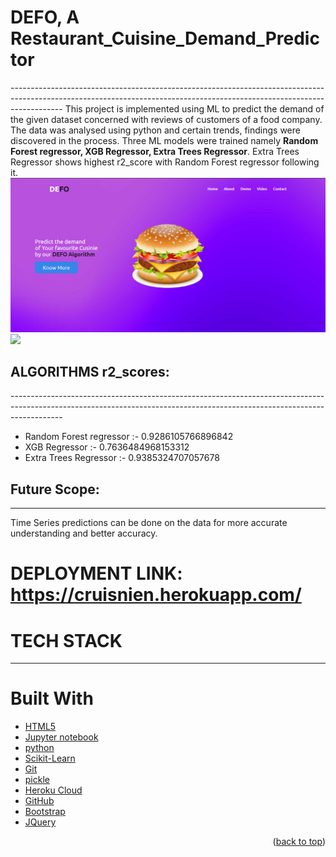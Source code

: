 <h1><b>DEFO</b>, A Restaurant_Cuisine_Demand_Predictor </h1>
-------------------------------------------------------------------------------------------------------------------------------------------------------------------------
This project is implemented using ML to predict the demand of the given dataset concerned with reviews of customers of a food company. The data was analysed using python and certain trends, findings were discovered in the process. Three ML models were trained namely <b>Random Forest regressor, XGB Regressor, Extra Trees Regressor</b>. Extra Trees Regressor shows highest r2_score with Random Forest regressor following it.


<img src="readmetemp/images/burgir.png">
<img src="readmetemp/images/burger-burgir.gif">

<h2>ALGORITHMS r2_scores: </h2>
-------------------------------------------------------------------------------------------------------------------------------------------------------------------------
<ul>
  <li> Random Forest regressor :- 0.9286105766896842 </li>
<li>  XGB Regressor :- 0.7636484968153312 </li>
  <li> Extra Trees Regressor :- 0.9385324707057678 </li>
 </ul>

## Future Scope:
-------------------------------------------------------------------------------------------------------------------------------------------------------------------------
Time Series predictions can be done on the data for more accurate understanding and better accuracy.

# DEPLOYMENT LINK: https://cruisnien.herokuapp.com/
# TECH STACK
-------------------------------------------------------------------------------------------------------------------------------------------------------------------------

# Built With 

* [HTML5](html.com)
* [Jupyter notebook](https://jupyter.org/)
* [python](https://www.python.org/)
* [Scikit-Learn](https://scikit-learn.org/stable/)
* [Git](https://git-scm.com/)
* [pickle](https://docs.python.org/3/library/pickle.html) 
* [Heroku Cloud](heroku.com)
* [GitHub](github.com)
* [Bootstrap](https://getbootstrap.com)
* [JQuery](https://jquery.com)

<p align="right">(<a href="#top">back to top</a>)</p>

